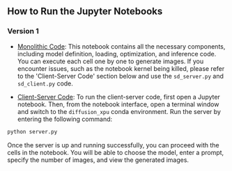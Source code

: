 ## How to Run the Jupyter Notebooks

### Version 1

- [Monolithic Code](./stable_diffusion_text_to_image.ipynb): This notebook contains all the necessary components, including model definition, loading, optimization, and inference code. You can execute each cell one by one to generate images. If you encounter issues, such as the notebook kernel being killed, please refer to the 'Client-Server Code' section below and use the `sd_server.py` and `sd_client.py` code.

- [Client-Server Code](./sd_client_server.py): To run the client-server code, first open a Jupyter notebook. Then, from the notebook interface, open a terminal window and switch to the `diffusion_xpu` conda environment. Run the server by entering the following command:

```bash
python server.py
```

Once the server is up and running successfully, you can proceed with the cells in the notebook. You will be able to choose the model, enter a prompt, specify the number of images, and view the generated images.
